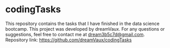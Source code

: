 # codingTasks
This repository contains the tasks that I have finished in the data science bootcamp.
This project was developed by dreamVaux. For any questions or suggestions, feel free to contact me at dream3b5c7d@gmail.com.
Repository link: https://github.com/dreamVaux/codingTasks
